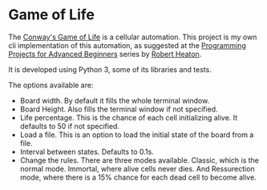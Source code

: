 # Game of Life

The [Conway's Game of Life](https://en.wikipedia.org/wiki/Conway%27s_Game_of_Life) is a cellular automation. This project is my own cli implementation of this automation, as suggested at the [Programming Projects for Advanced Beginners](https://robertheaton.com/2018/07/20/project-2-game-of-life/) series by [Robert Heaton](https://robertheaton.com/about/).

It is developed using Python 3, some of its libraries and tests.

The options available are:

- Board width. By default it fills the whole terminal window.
- Board Height. Also fills the terminal window if not specified.
- Life percentage. This is the chance of each cell initializing alive. It defaults to 50 if not specified.
- Load a file. This is an option to load the initial state of the board from a file.
- Interval between states. Defaults to 0.1s.
- Change the rules. There are three modes available. Classic, which is the normal mode. Immortal, where alive cells never dies. And Ressurection mode, where there is a 15% chance for each dead cell to become alive.
